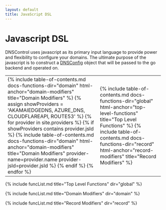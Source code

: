 ```yaml
---
layout: default
title: JavaScript DSL
---
```


# Javascript DSL

DNSControl uses javascript as its primary input language to provide power and flexibility to configure your domains. The ultimate purpose of the javascript is to construct a
[DNSConfig](https://godoc.org/github.com/StackExchange/dnscontrol/models#DNSConfig) object that will be passed to the go backend and operated on.

<table class="table-of-contents">
  <tr>
    <td>
        {% include table-of-contents.md
            docs-functions-dir="domain"
            html-anchor="domain-modifiers"
            title="Domain Modifiers"
        %}
        {% assign showProviders = 'AKAMAIEDGEDNS, AZURE_DNS, CLOUDFLAREAPI, ROUTE53' %}
        {% for provider in site.providers %}
            {% if showProviders contains provider.jsId %}
                {% include table-of-contents.md
                    docs-functions-dir="domain"
                    html-anchor="domain-modifiers"
                    title="Domain Modifiers"
                    provider-name=provider.name
                    provider-jsId=provider.jsId
                %}
            {% endif %}
        {% endfor %}
    </td>
    <td>
        {% include table-of-contents.md
            docs-functions-dir="global"
            html-anchor="top-level-functions"
            title="Top Level Functions"
        %}
        {% include table-of-contents.md
            docs-functions-dir="record"
            html-anchor="record-modifiers"
            title="Record Modifiers"
        %}
    </td>
  </tr>
</table>

{% include funcList.md title="Top Level Functions" dir="global" %}

{% include funcList.md title="Domain Modifiers" dir="domain" %}

{% include funcList.md title="Record Modifiers" dir="record" %}

<script>
    $(function(){
        var f = function(){
            $("div.panel").removeClass("panel-success")
            var jmp = window.location.hash;
            if(jmp){
                $("div"+jmp).addClass("panel-success")
            }
        }
        f();
        $(window).on('hashchange',f);
    })
</script>
